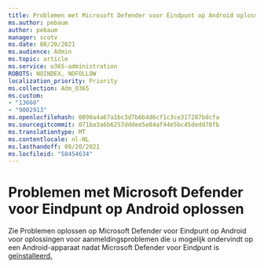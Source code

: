 ```yaml
---
title: Problemen met Microsoft Defender voor Eindpunt op Android oplossen
ms.author: pebaum
author: pebaum
manager: scotv
ms.date: 08/20/2021
ms.audience: Admin
ms.topic: article
ms.service: o365-administration
ROBOTS: NOINDEX, NOFOLLOW
localization_priority: Priority
ms.collection: Adm_O365
ms.custom:
- "13660"
- "9002913"
ms.openlocfilehash: 0090a4a67a1bc3d7b6b4d6cf1c3ce317287bdcfa
ms.sourcegitcommit: 071ba3a6b6257dddee5e84af44e5bc45dedd78fb
ms.translationtype: MT
ms.contentlocale: nl-NL
ms.lasthandoff: 08/20/2021
ms.locfileid: "58454634"
---
```

# <a name="troubleshooting-issues-on-microsoft-defender-for-endpoint-on-android"></a>Problemen met Microsoft Defender voor Eindpunt op Android oplossen

Zie Problemen oplossen op Microsoft Defender voor Eindpunt op Android voor oplossingen voor aanmeldingsproblemen die u mogelijk ondervindt op een Android-apparaat nadat Microsoft Defender voor Eindpunt is [geïnstalleerd.](https://docs.microsoft.com/microsoft-365/security/defender-endpoint/android-support-signin)

